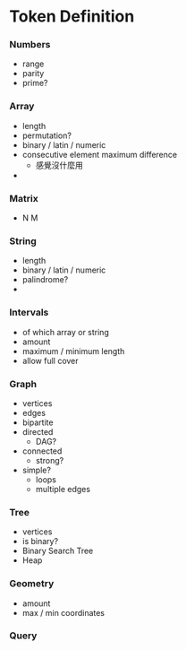 # Token Definition

### Numbers

-   range
-   parity
-   prime?

### Array

-   length
-   permutation?
-   binary / latin / numeric
-   consecutive element maximum difference
    -   感覺沒什麼用
-

### Matrix

-   N M

### String

-   length
-   binary / latin / numeric
-   palindrome?
-

### Intervals

-   of which array or string
-   amount
-   maximum / minimum length
-   allow full cover

### Graph

-   vertices
-   edges
-   bipartite
-   directed
    -   DAG?
-   connected
    -   strong?
-   simple?
    -   loops
    -   multiple edges

### Tree

-   vertices
-   is binary?
-   Binary Search Tree
-   Heap

### Geometry

-   amount
-   max / min coordinates

### Query
